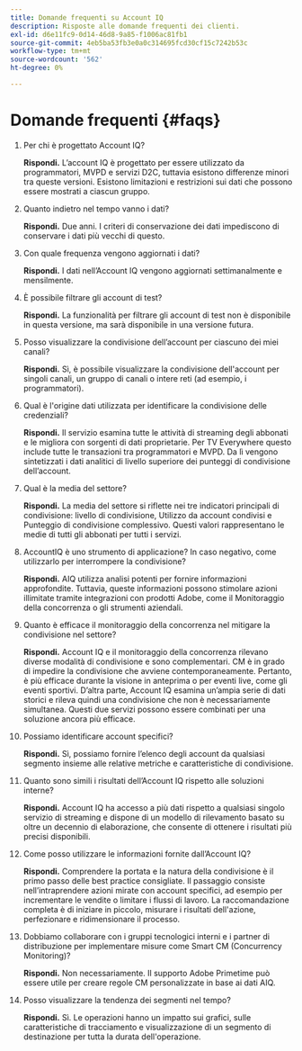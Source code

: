 ```yaml
---
title: Domande frequenti su Account IQ
description: Risposte alle domande frequenti dei clienti.
exl-id: d6e11fc9-0d14-46d8-9a85-f1006ac81fb1
source-git-commit: 4eb5ba53fb3e0a0c314695fcd30cf15c7242b53c
workflow-type: tm+mt
source-wordcount: '562'
ht-degree: 0%

---
```


# Domande frequenti {#faqs}

1. Per chi è progettato Account IQ?

   **Rispondi.** L’account IQ è progettato per essere utilizzato da programmatori, MVPD e servizi D2C, tuttavia esistono differenze minori tra queste versioni. Esistono limitazioni e restrizioni sui dati che possono essere mostrati a ciascun gruppo.

1. Quanto indietro nel tempo vanno i dati?

   **Rispondi.** Due anni. I criteri di conservazione dei dati impediscono di conservare i dati più vecchi di questo.

1. Con quale frequenza vengono aggiornati i dati?

   **Rispondi.** I dati nell’Account IQ vengono aggiornati settimanalmente e mensilmente.

1. È possibile filtrare gli account di test?

   **Rispondi.** La funzionalità per filtrare gli account di test non è disponibile in questa versione, ma sarà disponibile in una versione futura.

1. Posso visualizzare la condivisione dell’account per ciascuno dei miei canali? <!--shall we separate out this question for the persona of programmer?-->

   **Rispondi.** Sì, è possibile visualizzare la condivisione dell&#39;account per singoli canali, un gruppo di canali o intere reti (ad esempio, i programmatori).

1. Qual è l&#39;origine dati utilizzata per identificare la condivisione delle credenziali?

   **Rispondi.** Il servizio esamina tutte le attività di streaming degli abbonati e le migliora con sorgenti di dati proprietarie. Per TV Everywhere questo include tutte le transazioni tra programmatori e MVPD. Da lì vengono sintetizzati i dati analitici di livello superiore dei punteggi di condivisione dell’account.

1. Qual è la media del settore?

   **Rispondi.** La media del settore si riflette nei tre indicatori principali di condivisione: livello di condivisione, Utilizzo da account condivisi e Punteggio di condivisione complessivo. Questi valori rappresentano le medie di tutti gli abbonati per tutti i servizi.

1. AccountIQ è uno strumento di applicazione? In caso negativo, come utilizzarlo per interrompere la condivisione?

   **Rispondi.** AIQ utilizza analisi potenti per fornire informazioni approfondite. Tuttavia, queste informazioni possono stimolare azioni illimitate tramite integrazioni con prodotti Adobe, come il Monitoraggio della concorrenza o gli strumenti aziendali.

1. Quanto è efficace il monitoraggio della concorrenza nel mitigare la condivisione nel settore?

   **Rispondi.** Account IQ e il monitoraggio della concorrenza rilevano diverse modalità di condivisione e sono complementari. CM è in grado di impedire la condivisione che avviene contemporaneamente. Pertanto, è più efficace durante la visione in anteprima o per eventi live, come gli eventi sportivi. D’altra parte, Account IQ esamina un’ampia serie di dati storici e rileva quindi una condivisione che non è necessariamente simultanea. Questi due servizi possono essere combinati per una soluzione ancora più efficace.

1. Possiamo identificare account specifici?

   **Rispondi.** Sì, possiamo fornire l’elenco degli account da qualsiasi segmento insieme alle relative metriche e caratteristiche di condivisione.

1. Quanto sono simili i risultati dell’Account IQ rispetto alle soluzioni interne?

   **Rispondi.** Account IQ ha accesso a più dati rispetto a qualsiasi singolo servizio di streaming e dispone di un modello di rilevamento basato su oltre un decennio di elaborazione, che consente di ottenere i risultati più precisi disponibili.

1. Come posso utilizzare le informazioni fornite dall’Account IQ?

   **Rispondi.** Comprendere la portata e la natura della condivisione è il primo passo delle best practice consigliate. Il passaggio consiste nell’intraprendere azioni mirate con account specifici, ad esempio per incrementare le vendite o limitare i flussi di lavoro. La raccomandazione completa è di iniziare in piccolo, misurare i risultati dell&#39;azione, perfezionare e ridimensionare il processo.

1. Dobbiamo collaborare con i gruppi tecnologici interni e i partner di distribuzione per implementare misure come Smart CM (Concurrency Monitoring)?

   **Rispondi.** Non necessariamente. Il supporto Adobe Primetime può essere utile per creare regole CM personalizzate in base ai dati AIQ.

1. Posso visualizzare la tendenza dei segmenti nel tempo?

   **Rispondi.** Sì. Le operazioni hanno un impatto sui grafici, sulle caratteristiche di tracciamento e visualizzazione di un segmento di destinazione per tutta la durata dell&#39;operazione.
